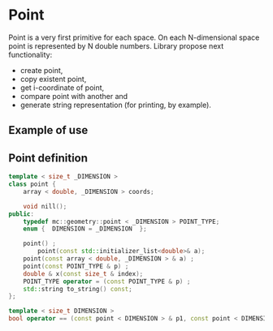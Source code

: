 # Point
Point is a very first primitive for each space. On each N-dimensional space point 
is represented by N double numbers. Library propose next functionality: 
 * create point, 
 * copy existent point, 
 * get i-coordinate of point, 
 * compare point with another and 
 * generate string representation (for printing, by example).
## Example of use

## Point definition
```C++
template < size_t _DIMENSION >
class point {
	array < double, _DIMENSION > coords;

	void nill();
public:
	typedef mc::geometry::point < _DIMENSION > POINT_TYPE;
	enum {	DIMENSION = _DIMENSION	};

	point() ;
        point(const std::initializer_list<double>& a);
	point(const array < double, _DIMENSION > & a) ;
	point(const POINT_TYPE & p) ;
	double & x(const size_t & index);
	POINT_TYPE operator = (const POINT_TYPE & p) ;
	std::string to_string() const;
};

template < size_t DIMENSION >
bool operator == (const point < DIMENSION > & p1, const point < DIMENSION > & p2) ;
```
